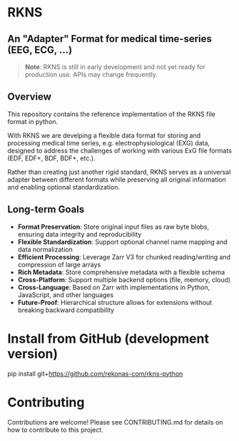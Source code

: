 # RKNS
## An "Adapter" Format for medical time-series (EEG, ECG, ...)

> **Note**: RKNS is still in early development and not yet ready for production use. APIs may change frequently.

## Overview

This repository contains the reference implementation of the RKNS file format in python.

With RKNS we are develping a flexible data format for storing and processing medical time series, e.g. electrophysiological (EXG) data, designed to address the challenges of working with various ExG file formats (EDF, EDF+, BDF, BDF+, etc.).

Rather than creating just another rigid standard, RKNS serves as a universal adapter between different formats while preserving all original information and enabling optional standardization.

## Long-term Goals

- **Format Preservation**: Store original input files as raw byte blobs, ensuring data integrity and reproducibility
- **Flexible Standardization**: Support optional channel name mapping and data normalization
- **Efficient Processing**: Leverage Zarr V3 for chunked reading/writing and compression of large arrays
- **Rich Metadata**: Store comprehensive metadata with a flexible schema
- **Cross-Platform**: Support multiple backend options (file, memory, cloud)
- **Cross-Language**: Based on Zarr with implementations in Python, JavaScript, and other languages
- **Future-Proof**: Hierarchical structure allows for extensions without breaking backward compatibility

# Install from GitHub (development version)
pip install git+https://github.com/rekonas-com/rkns-python


# Contributing
Contributions are welcome! Please see CONTRIBUTING.md for details on how to contribute to this project.
